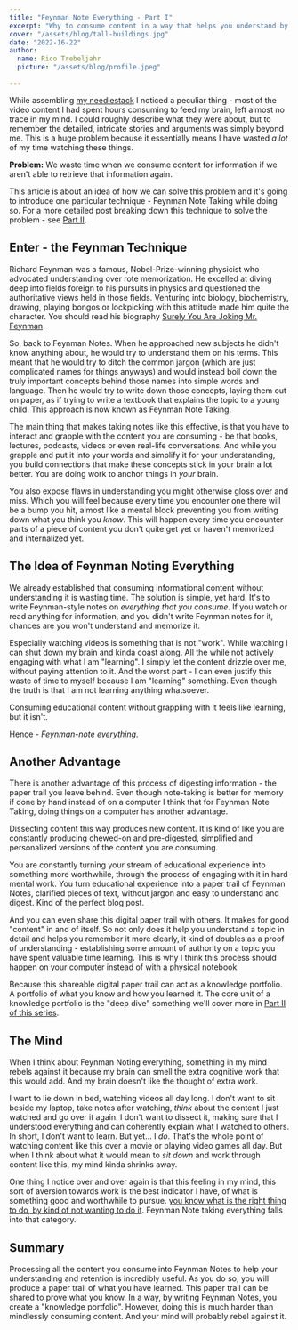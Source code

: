 ```yaml
---
title: "Feynman Note Everything - Part I"
excerpt: "Why to consume content in a way that helps you understand by leaving a paper trail"
cover: "/assets/blog/tall-buildings.jpg"
date: "2022-16-22"
author:
  name: Rico Trebeljahr
  picture: "/assets/blog/profile.jpeg"

---
```


While assembling [my needlestack](/needlestack) I noticed a peculiar thing - most of the video content I had spent hours consuming to feed my brain, left almost no trace in my mind. I could roughly describe what they were about, but to remember the detailed, intricate stories and arguments was simply beyond me. This is a huge problem because it essentially means I have wasted *a lot* of my time watching these things. 

**Problem:** 
We waste time when we consume content for information if we aren't able to retrieve that information again. 

This article is about an idea of how we can solve this problem and it's going to introduce one particular technique - Feynman Note Taking while doing so. For a more detailed post breaking down this technique to solve the problem - see [Part II](/posts/feynman-note-everything-2). 

## Enter - the Feynman Technique 

Richard Feynman was a famous, Nobel-Prize-winning physicist who advocated understanding over rote memorization. He excelled at diving deep into fields foreign to his pursuits in physics and questioned the authoritative views held in those fields. Venturing into biology, biochemistry, drawing, playing bongos or lockpicking with this attitude made him quite the character. You should read his biography [Surely You Are Joking Mr. Feynman](/booknotes/surely-you-are-joking-mr-feynman).

So, back to Feynman Notes. When he approached new subjects he didn't know anything about, he would try to understand them on his terms. This meant that he would try to ditch the common jargon (which are just complicated names for things anyways) and would instead boil down the truly important concepts behind those names into simple words and language. Then he would try to write down those concepts, laying them out on paper, as if trying to write a textbook that explains the topic to a young child. This approach is now known as Feynman Note Taking. 

The main thing that makes taking notes like this effective, is that you have to interact and grapple with the content you are consuming - be that books, lectures, podcasts, videos or even real-life conversations. And while you grapple and put it into your words and simplify it for your understanding, you build connections that make these concepts stick in your brain a lot better. You are doing work to anchor things in *your* brain. 

You also expose flaws in understanding you might otherwise gloss over and miss. Which you will feel because every time you encounter one there will be a bump you hit, almost like a mental block preventing you from writing down what you think you *know*. This will happen every time you encounter parts of a piece of content you don't quite get yet or haven't memorized and internalized yet. 

## The Idea of Feynman Noting Everything

We already established that consuming informational content without understanding it is wasting time. The solution is simple, yet hard. It's to write Feynman-style notes on *everything that you consume*. If you watch or read anything for information, and you didn't write Feynman notes for it, chances are you won't understand and memorize it.

Especially watching videos is something that is not "work". While watching I can shut down my brain and kinda coast along. All the while not actively engaging with what I am "learning". I simply let the content drizzle over me, without paying attention to it. And the worst part - I can even justify this waste of time to myself because I am "learning" something. Even though the truth is that I am not learning anything whatsoever. 

Consuming educational content without grappling with it feels like learning, but it isn't.

Hence - *Feynman-note everything*. 

## Another Advantage

There is another advantage of this process of digesting information - the paper trail you leave behind. Even though note-taking is better for memory if done by hand instead of on a computer I think that for Feynman Note Taking, doing things on a computer has another advantage. 

Dissecting content this way produces new content. It is kind of like you are constantly producing chewed-on and pre-digested, simplified and personalized versions of the content you are consuming. 

You are constantly turning your stream of educational experience into something more worthwhile, through the process of engaging with it in hard mental work. You turn educational experience into a paper trail of Feynman Notes, clarified pieces of text, without jargon and easy to understand and digest. Kind of the perfect blog post.

And you can even share this digital paper trail with others. It makes for good "content" in and of itself. So not only does it help you understand a topic in detail and helps you remember it more clearly, it kind of doubles as a proof of understanding - establishing some amount of authority on a topic you have spent valuable time learning. This is why I think this process should happen on your computer instead of with a physical notebook. 

Because this shareable digital paper trail can act as a knowledge portfolio. A portfolio of what you know and how you learned it. The core unit of a knowledge portfolio is the "deep dive" something we'll cover more in [Part II of this series](/posts/feynman-note-everything-2). 

## The Mind

When I think about Feynman Noting everything, something in my mind rebels against it because my brain can smell the extra cognitive work that this would add. And my brain doesn't like the thought of extra work. 

I want to lie down in bed, watching videos all day long. I don't want to sit beside my laptop, take notes after watching, *think* about the content I just watched and go over it again. I don't want to dissect it, making sure that I understood everything and can coherently explain what I watched to others. In short, I don't want to learn. But yet... I *do*. That's the whole point of watching content like this over a movie or playing video games all day. But when I think about what it would mean to *sit down* and work through content like this, my mind kinda shrinks away. 

One thing I notice over and over again is that this feeling in my mind, this sort of aversion towards work is the best indicator I have, of what is something good and worthwhile to pursue. [ you know what is the right thing to do, by kind of not wanting to do it](/principles#:~:text=Always%20fight%20the,So%20go.%20Fight.). Feynman Note taking everything falls into that category.

## Summary

Processing all the content you consume into Feynman Notes to help your understanding and retention is incredibly useful. As you do so, you will produce a paper trail of what you have learned. This paper trail can be shared to prove what you know. In a way, by writing Feynman Notes, you create a "knowledge portfolio". However, doing this is much harder than mindlessly consuming content. And your mind will probably rebel against it.
